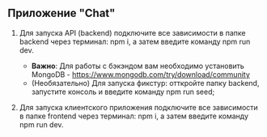 ## Приложение "Chat"



1. Для запуска API (backend) подключите все зависимости в папке backend через терминал: npm i, а затем введите команду npm run dev.
    - **Важно**: Для работы с бэкэндом вам необходимо установить MongoDB - https://www.mongodb.com/try/download/community
    - (Необязательно) Для запуска фикстур: отткройте папку backend, запустите консоль и введите команду npm run seed;

3. Для запуска клиентского приложения подключите все зависимости в папке frontend через терминал: npm i, а затем введите команду npm run dev.
